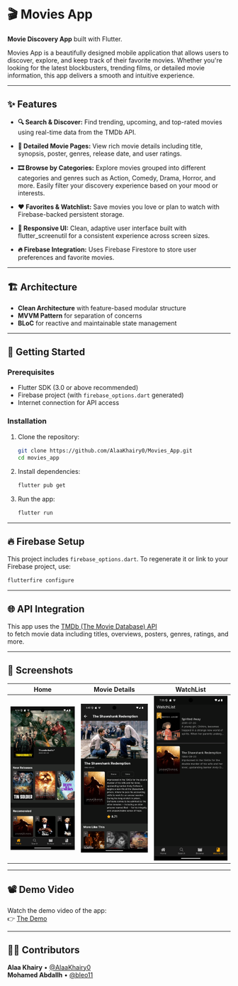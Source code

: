 # 🎬 Movies App

**Movie Discovery App** built with Flutter.

Movies App is a beautifully designed mobile application that allows users to discover, explore, and keep track of their favorite movies. Whether you're looking for the latest blockbusters, trending films, or detailed movie information, this app delivers a smooth and intuitive experience.

---

## ✨ Features
- **🔍 Search & Discover:**
  Find trending, upcoming, and top-rated movies using real-time data from the TMDb API.

- **📄 Detailed Movie Pages:**
  View rich movie details including title, synopsis, poster, genres, release date, and user ratings.

- **🎞️ Browse by Categories:**
  Explore movies grouped into different categories and genres such as Action, Comedy, Drama, Horror, and more. Easily filter your discovery experience based on your mood or interests.

- **❤️ Favorites & Watchlist:**
  Save movies you love or plan to watch with Firebase-backed persistent storage.

- **📱 Responsive UI:**
  Clean, adaptive user interface built with flutter_screenutil for a consistent experience across screen sizes.

- **🔥 Firebase Integration:**
  Uses Firebase Firestore to store user preferences and favorite movies.


---

## 🏗 Architecture

- **Clean Architecture** with feature-based modular structure
- **MVVM Pattern** for separation of concerns
- **BLoC** for reactive and maintainable state management

---

## 🚀 Getting Started

### Prerequisites

- Flutter SDK (3.0 or above recommended)
- Firebase project (with `firebase_options.dart` generated)
- Internet connection for API access

### Installation

1. Clone the repository:
   ```bash
   git clone https://github.com/AlaaKhairy0/Movies_App.git
   cd movies_app
   ```

2. Install dependencies:
   ```bash
   flutter pub get
   ```

3. Run the app:
   ```bash
   flutter run
   ```

---

## 🔥 Firebase Setup

This project includes `firebase_options.dart`. To regenerate it or link to your Firebase project, use:

```bash
flutterfire configure
```


---

## 🌐 API Integration

This app uses the [TMDb (The Movie Database) API](https://developers.themoviedb.org/3/getting-started/introduction)  
to fetch movie data including titles, overviews, posters, genres, ratings, and more.


---

## 📱 Screenshots

| Home | Movie Details | WatchList                                       |
|------|----------------|-------------------------------------------------|
| ![Home](assets/screenshots/home.png) | ![Details](assets/screenshots/movie_details.png) | ![WatchList](assets/screenshots/watch_list.png) |

---

## 📽 Demo Video

Watch the demo video of the app:  
👉 [The Demo](https://drive.google.com/file/d/1J_AofFClqZUP76huOM9M-PQMgoWggoqu/view?usp=sharing)

---

## 🧑‍💻 Contributors

**Alaa Khairy** • [@AlaaKhairy0](https://github.com/AlaaKhairy0)  
**Mohamed Abdallh** • [@bleo11](https://github.com/bleo11)


